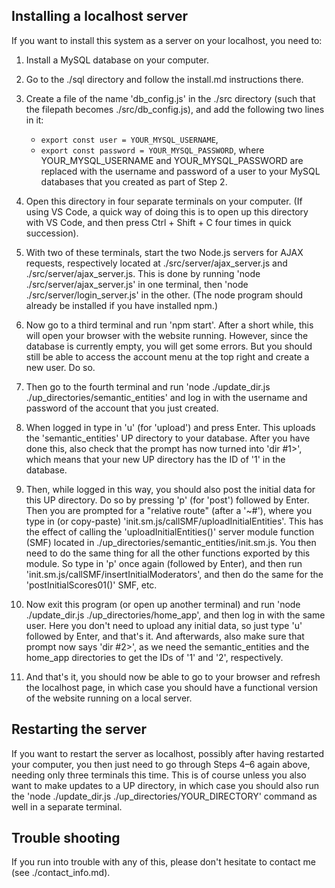 
## Installing a localhost server

If you want to install this system as a server on your localhost, you need to:

1. Install a MySQL database on your computer.

2. Go to the ./sql directory and follow the install.md instructions there.

3. Create a file of the name 'db_config.js' in the ./src directory (such that the filepath becomes ./src/db_config.js), and add the following two lines in it: 
    - `export const user = YOUR_MYSQL_USERNAME`,
    - `export const password = YOUR_MYSQL_PASSWORD`,
where YOUR_MYSQL_USERNAME and YOUR_MYSQL_PASSWORD are replaced with the username and password of a user to your MySQL databases that you created as part of Step 2.

4. Open this directory in four separate terminals on your computer. (If using VS Code, a quick way of doing this is to open up this directory with VS Code, and then press Ctrl + Shift + C four times in quick succession).

5. With two of these terminals, start the two Node.js servers for AJAX requests, respectively located at ./src/server/ajax_server.js and ./src/server/ajax_server.js. This is done by running 'node ./src/server/ajax_server.js' in one terminal, then 'node ./src/server/login_server.js' in the other. (The node program should already be installed if you have installed npm.)

6. Now go to a third terminal and run 'npm start'. After a short while, this will open your browser with the website running. However, since the database is currently empty, you will get some errors. But you should still be able to access the account menu at the top right and create a new user. Do so.

7. Then go to the fourth terminal and run 'node ./update_dir.js ./up_directories/semantic_entities' and log in with the username and password of the account that you just created.

8. When logged in type in 'u' (for 'upload') and press Enter. This uploads the 'semantic_entities' UP directory to your database. After you have done this, also check that the prompt has now turned into 'dir #1>', which means that your new UP directory has the ID of '1' in the database.

9. Then, while logged in this way, you should also post the initial data for this UP directory. Do so by pressing 'p' (for 'post') followed by Enter. Then you are prompted for a "relative route" (after a '~#'), where you type in (or copy-paste) 'init.sm.js/callSMF/uploadInitialEntities'. This has the effect of calling the 'uploadInitialEntities()' server module function (SMF) located in ./up_directories/semantic_entities/init.sm.js. You then need to do the same thing for all the other functions exported by this module. So type in 'p' once again (followed by Enter), and then run 'init.sm.js/callSMF/insertInitialModerators', and then do the same for the 'postInitialScores01()' SMF, etc.

10. Now exit this program (or open up another terminal) and run 'node ./update_dir.js ./up_directories/home_app', and then log in with the same user. Here you don't need to upload any initial data, so just type 'u' followed by Enter, and that's it. And afterwards, also make sure that prompt now says 'dir #2>', as we need the semantic_entities and the home_app directories to get the IDs of '1' and '2', respectively.

11. And that's it, you should now be able to go to your browser and refresh the localhost page, in which case you should have a functional version of the website running on a local server.



## Restarting the server

If you want to restart the server as localhost, possibly after having restarted your computer, you then just need to go through Steps 4–6 again above, needing only three terminals this time. This is of course unless you also want to make updates to a UP directory, in which case you should also run the 'node ./update_dir.js ./up_directories/YOUR_DIRECTORY' command as well in a separate terminal.



## Trouble shooting

If you run into trouble with any of this, please don't hesitate to contact me (see ./contact_info.md).